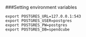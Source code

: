 ###Setting environment variables

`export POSTGRES_URL=127.0.0.1:543`<br>
`export POSTGRES_USER=postgres`<br>
`export POSTGRES_PW=postgres`<br>
`export POSTGRES_DB=spendcube`<br>
